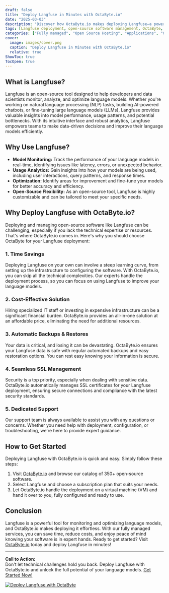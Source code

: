 ```yaml
---
draft: false
title: "Deploy Langfuse in Minutes with OctaByte.io"
date: "2025-03-03"
description: "Discover how OctaByte.io makes deploying Langfuse—a powerful open-source tool for language model monitoring and analytics—effortless. Save time, reduce costs, and enjoy fully managed services with automatic backups, SSL management, and expert support."
tags: [Langfuse deployment, open-source software management, OctaByte, language model monitoring, managed open-source services, automatic backups, SSL management, cost-effective software deployment]
categories: ["Fully managed", "Open Source Hosting", "Applications", "Others", "Langfuse"]
cover:
  image: images/cover.png
  caption: "Deploy Langfuse in Minutes with OctaByte.io"
  relative: true
ShowToc: true
TocOpen: true
---
```



## What is Langfuse?

Langfuse is an open-source tool designed to help developers and data scientists monitor, analyze, and optimize language models. Whether you're working on natural language processing (NLP) tasks, building AI-powered chatbots, or fine-tuning large language models (LLMs), Langfuse provides valuable insights into model performance, usage patterns, and potential bottlenecks. With its intuitive interface and robust analytics, Langfuse empowers teams to make data-driven decisions and improve their language models efficiently.

## Why Use Langfuse?

- **Model Monitoring:** Track the performance of your language models in real-time, identifying issues like latency, errors, or unexpected behavior.
- **Usage Analytics:** Gain insights into how your models are being used, including user interactions, query patterns, and response times.
- **Optimization:** Identify areas for improvement and fine-tune your models for better accuracy and efficiency.
- **Open-Source Flexibility:** As an open-source tool, Langfuse is highly customizable and can be tailored to meet your specific needs.

## Why Deploy Langfuse with OctaByte.io?

Deploying and managing open-source software like Langfuse can be challenging, especially if you lack the technical expertise or resources. That's where OctaByte.io comes in. Here's why you should choose OctaByte for your Langfuse deployment:

### 1. **Time Savings**
Deploying Langfuse on your own can involve a steep learning curve, from setting up the infrastructure to configuring the software. With OctaByte.io, you can skip all the technical complexities. Our experts handle the deployment process, so you can focus on using Langfuse to improve your language models.

### 2. **Cost-Effective Solution**
Hiring specialized IT staff or investing in expensive infrastructure can be a significant financial burden. OctaByte.io provides an all-in-one solution at an affordable price, eliminating the need for additional resources.

### 3. **Automatic Backups & Restores**
Your data is critical, and losing it can be devastating. OctaByte.io ensures your Langfuse data is safe with regular automated backups and easy restoration options. You can rest easy knowing your information is secure.

### 4. **Seamless SSL Management**
Security is a top priority, especially when dealing with sensitive data. OctaByte.io automatically manages SSL certificates for your Langfuse deployment, ensuring secure connections and compliance with the latest security standards.

### 5. **Dedicated Support**
Our support team is always available to assist you with any questions or concerns. Whether you need help with deployment, configuration, or troubleshooting, we're here to provide expert guidance.

## How to Get Started

Deploying Langfuse with OctaByte.io is quick and easy. Simply follow these steps:

1. Visit [OctaByte.io](https://octabyte.io) and browse our catalog of 350+ open-source software.
2. Select Langfuse and choose a subscription plan that suits your needs.
3. Let OctaByte.io handle the deployment on a virtual machine (VM) and hand it over to you, fully configured and ready to use.

## Conclusion

Langfuse is a powerful tool for monitoring and optimizing language models, and OctaByte.io makes deploying it effortless. With our fully managed services, you can save time, reduce costs, and enjoy peace of mind knowing your software is in expert hands. Ready to get started? Visit [OctaByte.io](https://octabyte.io) today and deploy Langfuse in minutes!

---

**Call to Action:**  
Don't let technical challenges hold you back. Deploy Langfuse with OctaByte.io and unlock the full potential of your language models. [Get Started Now!](https://octabyte.io)

[![Deploy Langfuse with OctaByte](/images/deploy-on-octabyte.png)](https://octabyte.io/fully-managed-open-source-services/applications/others/langfuse)